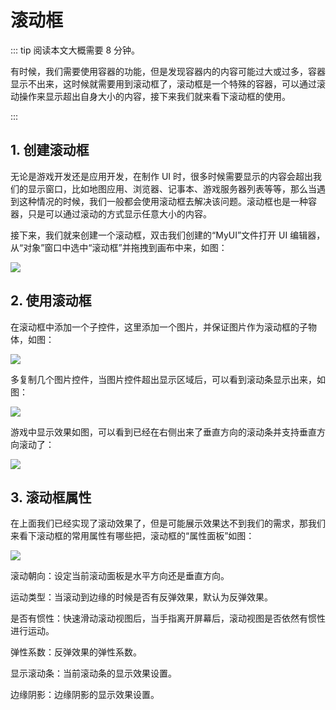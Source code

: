 # 滚动框

::: tip 阅读本文大概需要 8 分钟。

有时候，我们需要使用容器的功能，但是发现容器内的内容可能过大或过多，容器显示不出来，这时候就需要用到滚动框了，滚动框是一个特殊的容器，可以通过滚动操作来显示超出自身大小的内容，接下来我们就来看下滚动框的使用。

:::

## 1. 创建滚动框

无论是游戏开发还是应用开发，在制作 UI 时，很多时候需要显示的内容会超出我们的显示窗口，比如地图应用、浏览器、记事本、游戏服务器列表等等，那么当遇到这种情况的时候，我们一般都会使用滚动框去解决该问题。滚动框也是一种容器，只是可以通过滚动的方式显示任意大小的内容。

接下来，我们就来创建一个滚动框，双击我们创建的“MyUI”文件打开 UI 编辑器，从“对象”窗口中选中“滚动框”并拖拽到画布中来，如图：

![](https://wstatic-a1.233leyuan.com/productdocs/static/boxcnT85BJ018kOGAjXZ1pJRTPe.png)

## 2. 使用滚动框

在滚动框中添加一个子控件，这里添加一个图片，并保证图片作为滚动框的子物体，如图：

![](https://wstatic-a1.233leyuan.com/productdocs/static/boxcn3JyBaMuMJbOKupSiXtXNyg.png)

多复制几个图片控件，当图片控件超出显示区域后，可以看到滚动条显示出来，如图：

![](https://wstatic-a1.233leyuan.com/productdocs/static/boxcnAY1gtqCVyzT2umQWz4aYkf.gif)

游戏中显示效果如图，可以看到已经在右侧出来了垂直方向的滚动条并支持垂直方向滚动了：

![](https://wstatic-a1.233leyuan.com/productdocs/static/boxcnkpGMtQJnHattrm7DVQTc6c.gif)

## 3. 滚动框属性

在上面我们已经实现了滚动效果了，但是可能展示效果达不到我们的需求，那我们来看下滚动框的常用属性有哪些把，滚动框的“属性面板”如图：

![](https://wstatic-a1.233leyuan.com/productdocs/static/boxcn5ESzyJoHiG2DMu4GEJRz7f.png)

滚动朝向：设定当前滚动面板是水平方向还是垂直方向。

运动类型：当滚动到边缘的时候是否有反弹效果，默认为反弹效果。

是否有惯性：快速滑动滚动视图后，当手指离开屏幕后，滚动视图是否依然有惯性进行运动。

弹性系数：反弹效果的弹性系数。

显示滚动条：当前滚动条的显示效果设置。

边缘阴影：边缘阴影的显示效果设置。